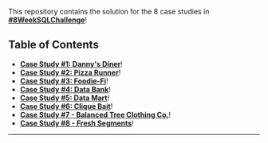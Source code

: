 This repository contains the solution for the 8 case studies in **[#8WeekSQLChallenge](https://8weeksqlchallenge.com)**!

## Table of Contents 
- **[Case Study #1: Danny's Diner](https://8weeksqlchallenge.com/case-study-1/)**!
- **[Case Study #2: Pizza Runner](https://8weeksqlchallenge.com/case-study-2/)**!
- **[Case Study #3: Foodie-Fi](https://8weeksqlchallenge.com/case-study-3/)**!
- **[Case Study #4: Data Bank](https://8weeksqlchallenge.com/case-study-4/)**!
- **[Case Study #5: Data Mart](https://8weeksqlchallenge.com/case-study-5/)**!
- **[Case Study #6: Clique Bait](https://8weeksqlchallenge.com/case-study-6/)**!
- **[Case Study #7 - Balanced Tree Clothing Co.](https://8weeksqlchallenge.com/case-study-7/)**!
- **[Case Study #8 - Fresh Segments](https://8weeksqlchallenge.com/case-study-8/)**!
***
